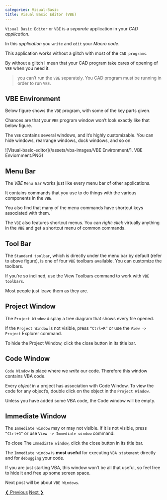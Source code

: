 ```yaml
---
categories: Visual-Basic
title: Visual Basic Editor (VBE)
---
```


`Visual Basic Editor` or `VBE` is a *separate* application in your *CAD application*. 

In this *application* you `write` and `edit` your *Macro code*. 

This application works without a glitch with most of the `CAD programs`. 

By without a glitch I mean that your CAD program take cares of opening of `VBE` when you need it.

> you can’t run the `VBE` separately. You CAD program must be running in order to run `VBE`.

## VBE Environment

Below figure shows the `VBE` program, with some of the key parts given. 

Chances are that your `VBE` program window won’t look exactly like that below figure. 

The `VBE` contains several windows, and it’s highly customizable. You can hide windows, rearrange windows, dock windows, and so on.

![Visual-basic-editor](/assets/vba-images/VBE Environment/1. VBE Enviornment.PNG)

## Menu Bar

The *VBE* `Menu Bar` works just like every menu bar of other applications. 

It contains commands that you use to do things with the various components in the `VBE`. 

You also find that many of the menu commands have shortcut keys associated with them.

The `VBE` also features shortcut menus. You can *right-click* virtually anything in the `VBE` and get a shortcut menu of common commands.

<!--{%- include amazon-us-native-ad.html -%}-->

## Tool Bar

The `Standard toolbar`, which is directly under the menu bar by default (refer to above figure), is one of four `VBE` toolbars available. You can customize the toolbars. 

If you’re so inclined, use the View Toolbars command to work with `VBE toolbars`. 

Most people just leave them as they are.

## Project Window

The `Project Window` display a tree diagram that shows every file opened. 

If the `Project Window` is not visible, press `“Ctrl+R”` or use the `View -> Project` Explorer command. 

To hide the Project Window, click the close button in its title bar.

## Code Window

`Code Window` is place where we *write* our code. Therefore this window contains VBA code. 

Every *object* in a project has association with Code Window. To view the code for any object’s, double click on the object in the `Project Window`. 

Unless you have added some VBA code, the Code window will be empty.

## Immediate Window

The `Immediate window` may or may not visible. If it is not visible, press `“Ctrl+G”` or use `View -> Immediate window` command. 

To close The `Immediate window`, click the close button in its title bar.

The `Immediate window` is **most useful** for executing `VBA statement` directly and for `debugging` your code. 

If you are just starting VBA, this window won’t be all that useful, so feel free to hide it and free up some screen space.

Next post will be about `VBE Windows`. 

<!-- This is post navigation bar -->
<div class="w3-bar w3-margin-top w3-margin-bottom">
    <a href="/visual-basic/vba-introduction" class="w3-button w3-rose">&#10094; Previous</a>
    <a href="/visual-basic/vbe-windows" class="w3-button w3-rose w3-right">Next &#10095;</a>
</div>
